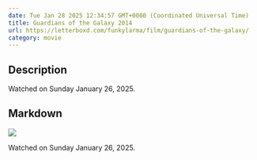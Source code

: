 ```yaml
---
date: Tue Jan 28 2025 12:34:57 GMT+0000 (Coordinated Universal Time)
title: Guardians of the Galaxy 2014
url: https://letterboxd.com/funkylarma/film/guardians-of-the-galaxy/
category: movie
---
```

## Description
 Watched on Sunday January 26, 2025. 

## Markdown
![](https://a.ltrbxd.com/resized/film-poster/9/3/6/7/6/93676-guardians-of-the-galaxy-0-600-0-900-crop.jpg?v=3cc8cb967f)

Watched on Sunday January 26, 2025.
